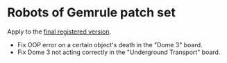# Robots of Gemrule patch set

Apply to the [final registered version](https://museumofzzt.com/file/s/svzztreg/).

* Fix OOP error on a certain object's death in the "Dome 3" board.
* Fix Dome 3 not acting correctly in the "Underground Transport" board.
